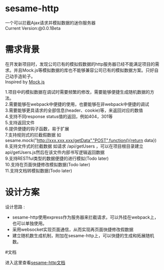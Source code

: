 # sesame-http
一个可以拦截Ajax请求并模拟数据的迷你服务器  
Current Version:@0.0.1Beta

# 需求背景  
在开发新项目时，发现公司已有的模拟假数据的http服务器已经不能满足项目的需求。并且Mock.js等模拟数据的库也不能够兼容公司已有的模拟数据方案。只好自己动手造轮子。  
Inspired by [Mock.js](http://mockjs.com/)  

1.项目中的模拟数据在调试时需要频繁的修改，需要能够便捷生成随机数据的方法。  
2.需要能够在webpack中便捷的使用，也要能够在非webpack中便捷的调试  
3.需要能够更具请求的全部信息(header、cookie)等，来返回对应的数值  
4.支持不同response status值的返回，例如404，301等  
5.支持返回文件   
6.提供便捷的钩子函数，易于扩展   
7.支持规则式的拦截假数据 如sesame.mock("http://xxx.xxx.xxx/getData","POST",function(){return data})  
8.支持文件式的拦截数据 如请求 /api/getUsers ，可以在项目根目录建立api/getUsers.js然后在该文件内部书写逻辑返回数据  
9.支持RESTful类型的数据便捷的进行模拟(Todo later)  
10.支持在页面快捷修改模拟数据(Todo later)  
11.支持文档转模拟数据(Todo later)  

# 设计方案  

设计思路 : 

- sesame-http使用express作为服务器来拦截请求，可以外挂在webpack上，也可以单独使用。  
- 采用websocket实现页面通信，从而实现再页面快捷修改假数据  
- 建立随机数生成机制，附加在sesame-http上，可以快捷的生成和拓展随机数。  


#文档  

进入这里查看[sesame-http文档](https://sesame-http.github.io)
